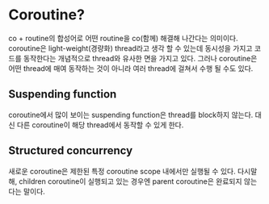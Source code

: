 # Coroutine?
co + routine의 합성어로 어떤 routine을 co(함께) 해결해 나간다는 의미이다. coroutine은 light-weight(경량화) thread라고 생각 할 수 있는데 동시성을 가지고 코드를 동작한다는 개념적으로 thread와 유사한 면을 가지고 있다. 그러나 coroutine은 어떤 thread에 매여 동작하는 것이 아니라 여러 thread에 걸쳐서 수행 될 수도 있다.

## Suspending function
coroutine에서 많이 보이는 suspending function은 thread를 block하지 않는다. 대신 다른 coroutine이 해당 thread에서 동작할 수 있게 한다.

## Structured concurrency
새로운 coroutine은 제한된 특정 coroutine scope 내에서만 실행될 수 있다. 다시말해, children coroutine이 실행되고 있는 경우엔 parent coroutine은 완료되지 않는다는 말이다.

